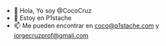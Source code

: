 - 👋 Hola, Yo soy @CocoCruz
- 👀 Estoy en P1stache
- 📫 Me pueden encontrar en coco@p1stache.com y jorgecruzprof@gmail.com

<!---
CocoCruz/CocoCruz is a ✨ special ✨ repository because its `README.md` (this file) appears on your GitHub profile.
You can click the Preview link to take a look at your changes.
--->
